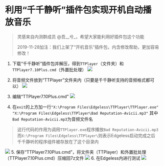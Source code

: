 # 利用“千千静听”插件包实现开机自动播放音乐
> 灵感来自内测群成员 @吾__兮_，希望大家能利用好插件包这个功能
> 
> 2019-11-28加注：我们上架了“开机音乐”插件包，内含修改帮助，更加容易修改！
1. 下载“千千静听”插件包并解压，得到`TTPlayer`（文件夹）和`TTPlayer7.10Plus.cmd`（外置批处理）
![](images/图像1_1561395662946.png)

2. 将音频文件放到“TTPlayer”文件夹内（只要是千千静听支持的音频格式都可以）
![](images/图像2_1561395754987.png)
3. 编辑“TTPlayer7.10Plus.cmd”
![](images/屏幕截图4.png)
4. 在`exit`的上方加一行`"X:\Program Files\Edgeless\TTPlayer\TTPlayer.exe" "X:\Program Files\Edgeless\TTPlayer\Bad Reputation-Avicii.mp3"`
其中`Bad Reputation-Avicii.mp3`为音频文件名
>这行代码的作用为调用`TTPlayer.exe`程序播放`Bad Reputation-Avicii.mp3`
而`X:\Program Files\Edgeless\TTPlayer\`则表示Edgeless启动完成之后千千静听的程序组件被存放在了这个目录内

![](images/图像3_1561396151258.png)
5. 保存“TTPlayer7.10Plus.cmd”，将文件夹（TTPlayer）和外置批处理（TTPlayer7.10Plus.cmd）压缩回7z文件
![](images/屏幕截图5.png)
6. 在Edgeless内进行测试
![](images/图像4_1561396273879.png)